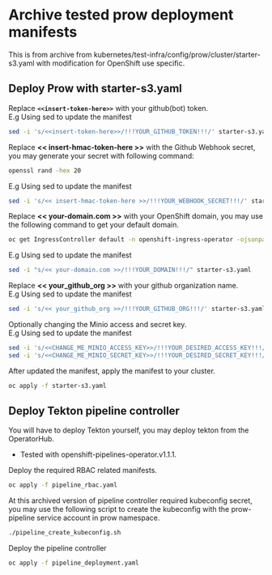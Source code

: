# Archive tested prow deployment manifests
This is from archive from kubernetes/test-infra/config/prow/cluster/starter-s3.yaml with modification for OpenShift use specific.
## Deploy Prow with starter-s3.yaml
Replace **`<<insert-token-here>>`** with your github(bot) token.  
E.g Using sed to update the manifest
```bash
sed -i 's/<<insert-token-here>>/!!!YOUR_GITHUB_TOKEN!!!/' starter-s3.yaml
```
Replace **<< insert-hmac-token-here >>** with the Github Webhook secret, you may generate your secret with following command:
```bash
openssl rand -hex 20
```
E.g Using sed to update the manifest
```bash
sed -i 's/<< insert-hmac-token-here >>/!!!YOUR_WEBHOOK_SECRET!!!/' starter-s3.yaml
```
Replace **<< your-domain.com >>** with your OpenShift domain, you may use the following command to get your default domain.
```bash
oc get IngressController default -n openshift-ingress-operator -ojsonpath='{.status.domain}'
```
E.g Using sed to update the manifest
```bash
sed -i "s/<< your-domain.com >>/!!!YOUR_DOMAIN!!!/" starter-s3.yaml
```
Replace **<< your_github_org >>** with your github organization name.  
E.g Using sed to update the manifest
```bash
sed -i 's/<< your_github_org >>/!!!YOUR_GITHUB_ORG!!!/' starter-s3.yaml
```
Optionally changing the Minio access and secret key.  
E.g Using sed to update the manifest
```bash
sed -i 's/<<CHANGE_ME_MINIO_ACCESS_KEY>>/!!!YOUR_DESIRED_ACCESS_KEY!!!/' starter-s3.yaml
sed -i 's/<<CHANGE_ME_MINIO_SECRET_KEY>>/!!!YOUR_DESIRED_SECRET_KEY!!!/' starter-s3.yaml
```
After updated the manifest, apply the manifest to your cluster.
```bash
oc apply -f starter-s3.yaml
```
## Deploy Tekton pipeline controller
You will have to deploy Tekton yourself, you may deploy tekton from the OperatorHub.  
* Tested with openshift-pipelines-operator.v1.1.1.  
  
Deploy the required RBAC related manifests.
```bash
oc apply -f pipeline_rbac.yaml
```
At this archived version of pipeline controller required kubeconfig secret, you may use the following script to create the kubeconfig with the prow-pipeline service account in prow namespace.
```bash
./pipeline_create_kubeconfig.sh
```
Deploy the pipeline controller
```bash 
oc apply -f pipeline_deployment.yaml
```